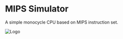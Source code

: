 
# MIPS Simulator

A simple monocycle CPU based on MIPS instruction set.


![Logo](https://i.stack.imgur.com/yKd5c.png)

